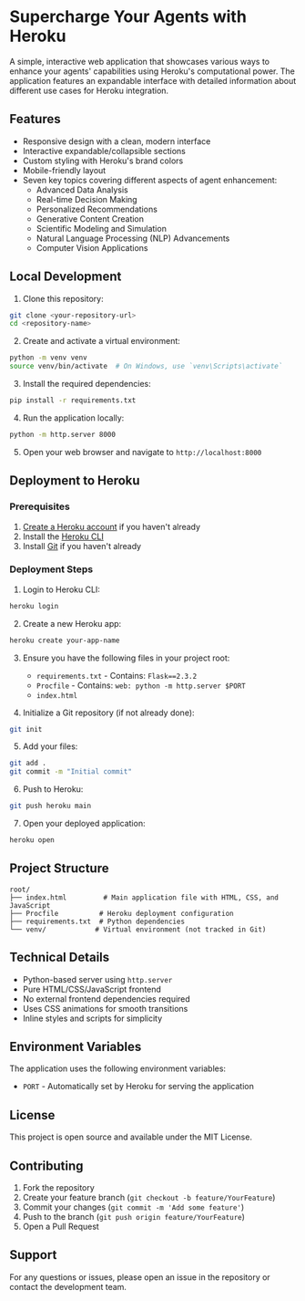 # Supercharge Your Agents with Heroku

A simple, interactive web application that showcases various ways to enhance your agents' capabilities using Heroku's computational power. The application features an expandable interface with detailed information about different use cases for Heroku integration.

## Features

- Responsive design with a clean, modern interface
- Interactive expandable/collapsible sections
- Custom styling with Heroku's brand colors
- Mobile-friendly layout
- Seven key topics covering different aspects of agent enhancement:
  - Advanced Data Analysis
  - Real-time Decision Making
  - Personalized Recommendations
  - Generative Content Creation
  - Scientific Modeling and Simulation
  - Natural Language Processing (NLP) Advancements
  - Computer Vision Applications

## Local Development

1. Clone this repository:
```bash
git clone <your-repository-url>
cd <repository-name>
```

2. Create and activate a virtual environment:
```bash
python -m venv venv
source venv/bin/activate  # On Windows, use `venv\Scripts\activate`
```

3. Install the required dependencies:
```bash
pip install -r requirements.txt
```

4. Run the application locally:
```bash
python -m http.server 8000
```

5. Open your web browser and navigate to `http://localhost:8000`

## Deployment to Heroku

### Prerequisites

1. [Create a Heroku account](https://signup.heroku.com/) if you haven't already
2. Install the [Heroku CLI](https://devcenter.heroku.com/articles/heroku-cli)
3. Install [Git](https://git-scm.com/downloads) if you haven't already

### Deployment Steps

1. Login to Heroku CLI:
```bash
heroku login
```

2. Create a new Heroku app:
```bash
heroku create your-app-name
```

3. Ensure you have the following files in your project root:
   - `requirements.txt` - Contains: `Flask==2.3.2`
   - `Procfile` - Contains: `web: python -m http.server $PORT`
   - `index.html`

4. Initialize a Git repository (if not already done):
```bash
git init
```

5. Add your files:
```bash
git add .
git commit -m "Initial commit"
```

6. Push to Heroku:
```bash
git push heroku main
```

7. Open your deployed application:
```bash
heroku open
```

## Project Structure

```
root/
├── index.html         # Main application file with HTML, CSS, and JavaScript
├── Procfile          # Heroku deployment configuration
├── requirements.txt  # Python dependencies
└── venv/            # Virtual environment (not tracked in Git)
```

## Technical Details

- Python-based server using `http.server`
- Pure HTML/CSS/JavaScript frontend
- No external frontend dependencies required
- Uses CSS animations for smooth transitions
- Inline styles and scripts for simplicity

## Environment Variables

The application uses the following environment variables:
- `PORT` - Automatically set by Heroku for serving the application

## License

This project is open source and available under the MIT License.

## Contributing

1. Fork the repository
2. Create your feature branch (`git checkout -b feature/YourFeature`)
3. Commit your changes (`git commit -m 'Add some feature'`)
4. Push to the branch (`git push origin feature/YourFeature`)
5. Open a Pull Request

## Support

For any questions or issues, please open an issue in the repository or contact the development team.